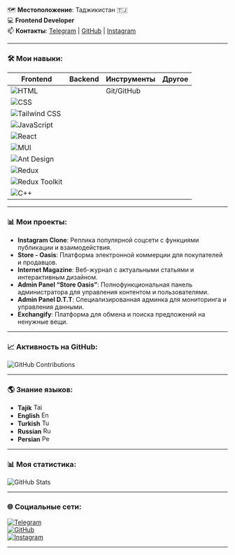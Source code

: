 🗺️ **Местоположение**: Таджикистан 🇹🇯  
💻 **Frontend Developer**  
📫 **Контакты**: [Telegram](https://t.me/sh0hdidor) | [GitHub](https://github.com/Shohdidor) | [Instagram](https://www.instagram.com/sp1dey.i)

---

### 🛠️ **Мои навыки**:
| **Frontend**      | **Backend**     | **Инструменты** | **Другое**   |
|-------------------|-----------------|-----------------|--------------|
| ![HTML](https://img.shields.io/badge/HTML-E34F26?style=for-the-badge&logo=html5&logoColor=white) |                 | Git/GitHub      |              |
| ![CSS](https://img.shields.io/badge/CSS-1572B6?style=for-the-badge&logo=css3&logoColor=white) |                 |                 |              |
| ![Tailwind CSS](https://img.shields.io/badge/Tailwind_CSS-06B6D4?style=for-the-badge&logo=tailwind-css&logoColor=white) |                 |                 |              |
| ![JavaScript](https://img.shields.io/badge/JavaScript-F7DF1E?style=for-the-badge&logo=javascript&logoColor=black) |                 |                 |              |
| ![React](https://img.shields.io/badge/React-61DAFB?style=for-the-badge&logo=react&logoColor=black) |                 |                 |              |
| ![MUI](https://img.shields.io/badge/MUI-007FFF?style=for-the-badge&logo=mui&logoColor=white) |                 |                 |              |
| ![Ant Design](https://img.shields.io/badge/Ant_Design-0170FE?style=for-the-badge&logo=antdesign&logoColor=white) |                 |                 |              |
| ![Redux](https://img.shields.io/badge/Redux-764ABC?style=for-the-badge&logo=redux&logoColor=white) |                 |                 |              |
| ![Redux Toolkit](https://img.shields.io/badge/Redux_Toolkit-593D88?style=for-the-badge&logo=redux&logoColor=white) |                 |                 |              |
| ![C++](https://img.shields.io/badge/C%2B%2B-00599C?style=for-the-badge&logo=cplusplus&logoColor=white) |                 |                 |              |

---

### 📊 **Мои проекты**:
- **Instagram Clone**: Реплика популярной соцсети с функциями публикации и взаимодействия.
- **Store - Oasis**: Платформа электронной коммерции для покупателей и продавцов.
- **Internet Magazine**: Веб-журнал с актуальными статьями и интерактивным дизайном.
- **Admin Panel “Store Oasis”**: Полнофункциональная панель администратора для управления контентом и пользователями.
- **Admin Panel D.T.T**: Специализированная админка для мониторинга и управления данными.
- **Exchangify**: Платформа для обмена и поиска предложений на ненужные вещи.

---

### 📈 **Активность на GitHub**:
![GitHub Contributions](https://github-readme-streak-stats.herokuapp.com/?user=Shohdidor&theme=dark)

---

### 🌎 **Знание языков**:
- **Tajik** <img src="https://flagcdn.com/tj.svg" alt="Tajik Flag" width="20" height="15"/>  
- **English** <img src="https://flagcdn.com/gb.svg" alt="English Flag" width="20" height="15"/>  
- **Turkish** <img src="https://flagcdn.com/tr.svg" alt="Turkish Flag" width="20" height="15"/>  
- **Russian** <img src="https://flagcdn.com/ru.svg" alt="Russian Flag" width="20" height="15"/>  
- **Persian** <img src="https://flagcdn.com/ir.svg" alt="Persian Flag" width="20" height="15"/>  

---

### 📊 **Моя статистика**:
![GitHub Stats](https://github-readme-stats.vercel.app/api?username=Shohdidor&show_icons=true&theme=dark)

---

### 🌐 **Социальные сети**:
[![Telegram](https://img.shields.io/badge/Telegram-2CA5E0?style=for-the-badge&logo=telegram&logoColor=white)](https://t.me/sh0hdidor)  
[![GitHub](https://img.shields.io/badge/GitHub-181717?style=for-the-badge&logo=github&logoColor=white)](https://github.com/Shohdidor)  
[![Instagram](https://img.shields.io/badge/Instagram-E4405F?style=for-the-badge&logo=instagram&logoColor=white)](https://www.instagram.com/spidey.01_)

---

